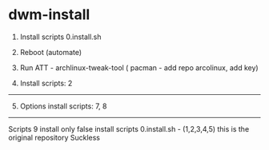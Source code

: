 # dwm-install

1. Install scripts 0.install.sh

2. Reboot (automate)

3. Run ATT - archlinux-tweak-tool ( pacman - add repo arcolinux, add key)

4. Install scripts: 2

---

5. Options install scripts: 7, 8

---

Scripts 9 install only false install scripts 0.install.sh - (1,2,3,4,5)
this is the original repository Suckless



 
